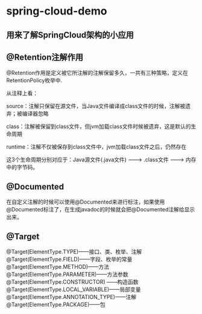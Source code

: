 # spring-cloud-demo
## 用来了解SpringCloud架构的小应用

## @Retention注解作用
@Retention作用是定义被它所注解的注解保留多久，一共有三种策略，定义在RetentionPolicy枚举中.

从注释上看：

source：注解只保留在源文件，当Java文件编译成class文件的时候，注解被遗弃；被编译器忽略

class：注解被保留到class文件，但jvm加载class文件时候被遗弃，这是默认的生命周期

runtime：注解不仅被保存到class文件中，jvm加载class文件之后，仍然存在

这3个生命周期分别对应于：Java源文件(.java文件) ---> .class文件 ---> 内存中的字节码。
## @Documented
在自定义注解的时候可以使用@Documented来进行标注，如果使用@Documented标注了，在生成javadoc的时候就会把@Documented注解给显示出来。
## @Target
@Target(ElementType.TYPE)——接口、类、枚举、注解
@Target(ElementType.FIELD)——字段、枚举的常量
@Target(ElementType.METHOD)——方法
@Target(ElementType.PARAMETER)——方法参数
@Target(ElementType.CONSTRUCTOR) ——构造函数
@Target(ElementType.LOCAL_VARIABLE)——局部变量
@Target(ElementType.ANNOTATION_TYPE)——注解
@Target(ElementType.PACKAGE)——包
##